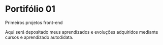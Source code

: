 # Portifólio 01
 Primeiros projetos front-end
 <p>Aqui será depositado meus aprendizados e evoluções adquiridos mediante cursos e aprendizado autodidata.</p>
